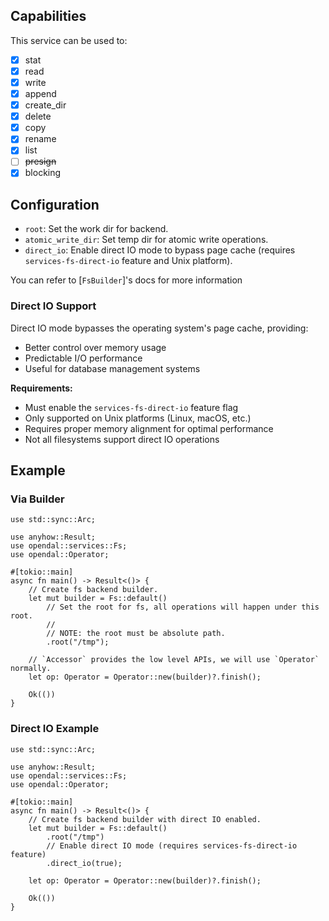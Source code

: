 ## Capabilities

This service can be used to:

- [x] stat
- [x] read
- [x] write
- [x] append
- [x] create_dir
- [x] delete
- [x] copy
- [x] rename
- [x] list
- [ ] ~~presign~~
- [x] blocking

## Configuration

- `root`: Set the work dir for backend.
- `atomic_write_dir`: Set temp dir for atomic write operations.
- `direct_io`: Enable direct IO mode to bypass page cache (requires `services-fs-direct-io` feature and Unix platform).

You can refer to [`FsBuilder`]'s docs for more information

### Direct IO Support

Direct IO mode bypasses the operating system's page cache, providing:

- Better control over memory usage
- Predictable I/O performance
- Useful for database management systems

**Requirements:**
- Must enable the `services-fs-direct-io` feature flag
- Only supported on Unix platforms (Linux, macOS, etc.)
- Requires proper memory alignment for optimal performance
- Not all filesystems support direct IO operations

## Example

### Via Builder


```rust,no_run
use std::sync::Arc;

use anyhow::Result;
use opendal::services::Fs;
use opendal::Operator;

#[tokio::main]
async fn main() -> Result<()> {
    // Create fs backend builder.
    let mut builder = Fs::default()
        // Set the root for fs, all operations will happen under this root.
        //
        // NOTE: the root must be absolute path.
        .root("/tmp");

    // `Accessor` provides the low level APIs, we will use `Operator` normally.
    let op: Operator = Operator::new(builder)?.finish();

    Ok(())
}
```

### Direct IO Example

```rust,no_run
use std::sync::Arc;

use anyhow::Result;
use opendal::services::Fs;
use opendal::Operator;

#[tokio::main]
async fn main() -> Result<()> {
    // Create fs backend builder with direct IO enabled.
    let mut builder = Fs::default()
        .root("/tmp")
        // Enable direct IO mode (requires services-fs-direct-io feature)
        .direct_io(true);

    let op: Operator = Operator::new(builder)?.finish();

    Ok(())
}
```
